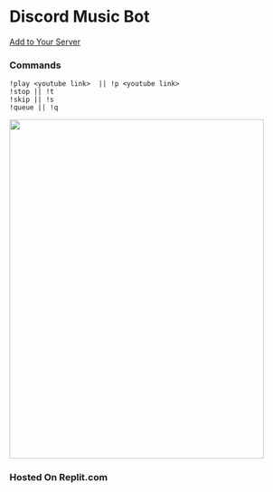 # Discord Music Bot

[Add to Your Server](https://discord.com/oauth2/authorize?client_id=823609821865181185&scope=bot&permissions=8)

### Commands

```
!play <youtube link>  || !p <youtube link>
!stop || !t
!skip || !s
!queue || !q
```

<img src="https://user-images.githubusercontent.com/79045059/122199325-90e20280-ceb7-11eb-91d3-c03074e6d98c.png" height=600 width=450 />

### Hosted On Replit.com
